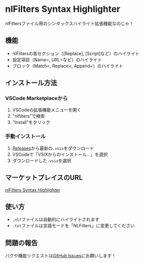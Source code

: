 # nlFilters Syntax Highlighter

nlFiltersファイル用のシンタックスハイライト拡張機能なのじゃ！

## 機能
- nlFiltersの各セクション（[Replace], [Script]など）のハイライト
- 設定項目（Name=, URL=など）のハイライト
- ブロック（Match<, Replace<, Append<）のハイライト

## インストール方法

### VSCode Marketplaceから
1. VSCodeの拡張機能メニューを開く
2. "nlfilters"で検索
3. "Install"をクリック

### 手動インストール
1. [Releases](https://github.com/yourusername/nlfilters-syntax-highlighter/releases)から最新の`.vsix`をダウンロード
2. VSCodeで「VSIXからのインストール...」を選択
3. ダウンロードした`.vsix`を選択

## マーケットプレイスのURL
[nlFilters Syntax Highlighter](https://marketplace.visualstudio.com/items?itemName=roflsunriz.nlfilters-syntax-highlighter)

## 使い方
- `.nlf`ファイルは自動的にハイライトされます
- `.txt`ファイルは言語モードを「NLFilters」に変更してください

## 問題の報告
バグや機能リクエストは[GitHub Issues](https://github.com/roflsunriz/nlFilters-Syntax-HighLighter/issues)にお願いします！
